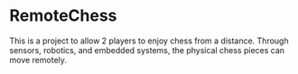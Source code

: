 # RemoteChess
This is a project to allow 2 players to enjoy chess from a distance. Through sensors, robotics, and embedded systems, the physical chess pieces can move remotely.
